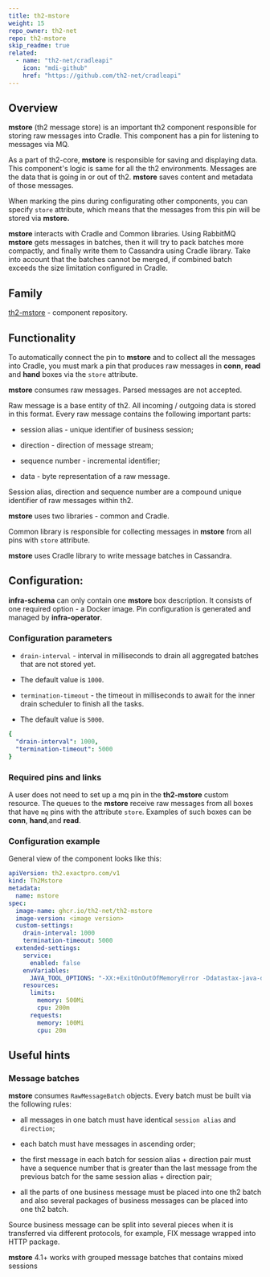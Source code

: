 ```yaml
---
title: th2-mstore
weight: 15
repo_owner: th2-net
repo: th2-mstore
skip_readme: true
related:
  - name: "th2-net/cradleapi"
    icon: "mdi-github"
    href: "https://github.com/th2-net/cradleapi"
---
```


## Overview

**mstore** (th2 message store) is an important th2 component responsible for storing raw messages into <term term="Cradle">Cradle</term>. 
This component has a pin for listening to messages via MQ.

As a part of th2-core, **mstore** is responsible for saving and displaying data. 
This component's logic is same for all the th2 environments. 
Messages are the data that is going in or out of th2. **mstore** saves content and metadata of those messages. 

When marking the pins during configurating other components, you can specify `store` attribute, which means that the messages from this pin will be stored via **mstore.** 

**mstore** interacts with Cradle and <term term="th2-common">Common libraries</term>. 
Using RabbitMQ **mstore** gets messages in batches, then it will try to pack batches more compactly, and finally write them to Cassandra using Cradle library. 
Take into account that the batches cannot be merged, if combined batch exceeds the size limitation configured in Cradle. 

## Family

 [th2-mstore](https://github.com/th2-net/th2-mstore) - component repository.

## Functionality

To automatically connect the pin to **mstore** and to collect all the messages into <term term="Cradle">Cradle</term>, you must mark a pin that produces raw messages in **conn**, **read** and **hand** boxes via the `store` attribute. 

**mstore** consumes raw messages. 
Parsed messages are not accepted. 

Raw message is a base entity of th2. 
All incoming / outgoing data is stored in this format. 
Every raw message contains the following important parts:​

- session alias - unique identifier of business session;

- direction - <term term="direction">direction</term> of message stream;

- sequence number - incremental identifier;

- data - byte representation of a raw message.

Session alias, direction and sequence number are a compound unique identifier of raw messages within th2.

**mstore** uses two libraries - <term term="th2-common">common</term> and Cradle.

Common library is responsible for collecting messages in **mstore** from all pins with `store` attribute.

**mstore** uses Cradle library to write message batches in Cassandra.

## Configuration:

**infra-schema** can only contain one **mstore** box description. 
It consists of one required option - a Docker image. 
Pin configuration is generated and managed by **infra-operator**.

### Configuration parameters

- `drain-interval` - interval in milliseconds to drain all aggregated batches that are not stored yet. 
- The default value is `1000`.

- `termination-timeout` - the timeout in milliseconds to await for the inner drain scheduler to finish all the tasks. 
- The default value is `5000`.

```yaml
{
  "drain-interval": 1000,
  "termination-timeout": 5000
}
```

### Required pins and links

A user does not need to set up a mq pin in the **th2-mstore** custom resource. The queues to the **mstore** receive raw messages from all boxes that have `mq` pins with the attribute `store`.  Examples of such boxes can be **conn**, **hand**,and **read**.

### Configuration example

General view of the component looks like this:

```yaml
apiVersion: th2.exactpro.com/v1
kind: Th2Mstore
metadata:
  name: mstore
spec:
  image-name: ghcr.io/th2-net/th2-mstore
  image-version: <image version>
  custom-settings:
    drain-interval: 1000
    termination-timeout: 5000
  extended-settings:
    service:
      enabled: false
    envVariables:
      JAVA_TOOL_OPTIONS: "-XX:+ExitOnOutOfMemoryError -Ddatastax-java-driver.advanced.connection.init-query-timeout=\"5000 milliseconds\""
    resources:
      limits:
        memory: 500Mi
        cpu: 200m
      requests:
        memory: 100Mi
        cpu: 20m
```

## Useful hints

### Message batches

**mstore** consumes `RawMessageBatch` objects. 
Every batch must be built via the following rules:

- all messages in one batch must have identical `session alias` and `direction`;

- each batch must have messages in ascending order;

- the first message in each batch for session alias + direction pair must have a sequence number that is greater than the last message from the previous batch for the same session alias + direction pair;

- all the parts of one business message must be placed into one th2 batch and also several packages of business messages can be placed into one th2 batch.

<notice note>

Source business message can be split into several pieces when it is transferred via different protocols, for example, FIX message wrapped into HTTP package.

</notice>

<notice note>

**mstore** 4.1+ works with grouped message batches that contains mixed sessions

</notice>
